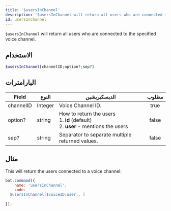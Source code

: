 ```yaml
---
title: '$usersInChannel'
description: '$usersInChannel will return all users who are connected to the specified voice channel.'
id: usersInChannel
---
```


`$usersInChannel` will return all users who are connected to the specified voice channel.

## الاستخدام

```php
$usersInChannel[channelID;option?;sep?]
```

## البارامترات

| Field     | النوع   | الديسكبربشين                                                                                           | مطلوب |
| --------- | ------- | ------------------------------------------------------------------------------------------------------ |:-----:|
| channelID | Integer | Voice Channel ID.                                                                                      | true  |
| option?   | string  | How to return the users <br /> 1. **id** (default) <br /> 2. **user** - mentions the users | false |
| sep?      | string  | Separator to separate multiple returned values.                                                        | false |

## مثال

This will return the users connected to a voice channel:

```javascript
bot.command({
    name: 'usersInChannel',
    code: `
  $usersInChannel[$voiceID;user;, ]
  `
});
```
